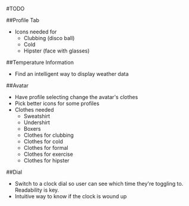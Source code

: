 #TODO

##Profile Tab
* Icons needed for
  * Clubbing (disco ball)
  * Cold
  * Hipster (face with glasses)

##Temperature Information
* Find an intelligent way to display weather data

##Avatar
* Have profile selecting change the avatar's clothes
* Pick better icons for some profiles
* Clothes needed
  * Sweatshirt
  * Undershirt
  * Boxers
  * Clothes for clubbing
  * Clothes for cold
  * Clothes for formal
  * Clothes for exercise
  * Clothes for hipster

##Dial
* Switch to a clock dial so user can see which time they're toggling to. Readability is key.
* Intuitive way to know if the clock is wound up